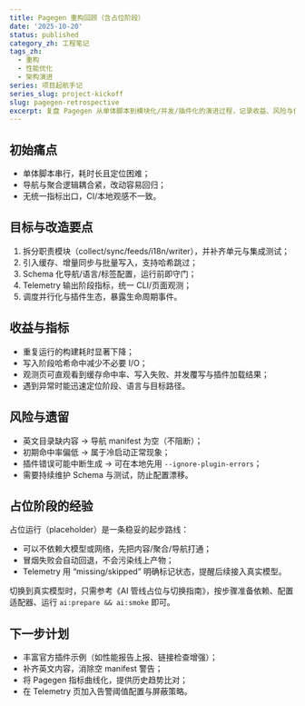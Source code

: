 ```yaml
---
title: Pagegen 重构回顾（含占位阶段）
date: '2025-10-20'
status: published
category_zh: 工程笔记
tags_zh:
  - 重构
  - 性能优化
  - 架构演进
series: 项目起航手记
series_slug: project-kickoff
slug: pagegen-retrospective
excerpt: 复盘 Pagegen 从单体脚本到模块化/并发/插件化的演进过程，记录收益、风险与仍需打磨的环节，并补充占位阶段的取舍与经验。
---
```


## 初始痛点

- 单体脚本串行，耗时长且定位困难；
- 导航与聚合逻辑耦合紧，改动容易回归；
- 无统一指标出口，CI/本地观感不一致。

## 目标与改造要点

1. 拆分职责模块（collect/sync/feeds/i18n/writer），并补齐单元与集成测试；
2. 引入缓存、增量同步与批量写入，支持哈希跳过；
3. Schema 化导航/语言/标签配置，运行前即守门；
4. Telemetry 输出阶段指标，统一 CLI/页面观测；
5. 调度并行化与插件生态，暴露生命周期事件。

## 收益与指标

- 重复运行的构建耗时显著下降；
- 写入阶段哈希命中减少不必要 I/O；
- 观测页可直观看到缓存命中率、写入失败、并发覆写与插件加载结果；
- 遇到异常时能迅速定位阶段、语言与目标路径。

## 风险与遗留

- 英文目录缺内容 → 导航 manifest 为空（不阻断）；
- 初期命中率偏低 → 属于冷启动正常现象；
- 插件错误可能中断生成 → 可在本地先用 `--ignore-plugin-errors`；
- 需要持续维护 Schema 与测试，防止配置漂移。

## 占位阶段的经验

占位运行（placeholder）是一条稳妥的起步路线：

- 可以不依赖大模型或网络，先把内容/聚合/导航打通；
- 冒烟失败会自动回退，不会污染线上产物；
- Telemetry 用 “missing/skipped” 明确标记状态，提醒后续接入真实模型。

切换到真实模型时，只需参考《AI 管线占位与切换指南》，按步骤准备依赖、配置适配器、运行 `ai:prepare && ai:smoke` 即可。

## 下一步计划

- 丰富官方插件示例（如性能报告上报、链接检查增强）；
- 补齐英文内容，消除空 manifest 警告；
- 将 Pagegen 指标曲线化，提供历史趋势比对；
- 在 Telemetry 页加入告警阈值配置与屏蔽策略。

